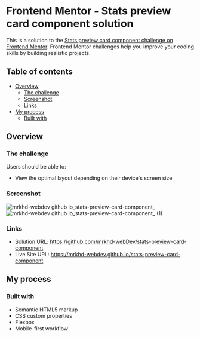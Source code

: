 # Frontend Mentor - Stats preview card component solution

This is a solution to the [Stats preview card component challenge on Frontend Mentor](https://www.frontendmentor.io/challenges/stats-preview-card-component-8JqbgoU62). Frontend Mentor challenges help you improve your coding skills by building realistic projects.

## Table of contents

- [Overview](#overview)
  - [The challenge](#the-challenge)
  - [Screenshot](#screenshot)
  - [Links](#links)
- [My process](#my-process)
  - [Built with](#built-with)

## Overview

### The challenge

Users should be able to:

- View the optimal layout depending on their device's screen size

### Screenshot

![mrkhd-webdev github io_stats-preview-card-component_](https://user-images.githubusercontent.com/85605446/203245524-ceee3fd3-aa0d-4798-b14e-16d150a30249.png)
![mrkhd-webdev github io_stats-preview-card-component_ (1)](https://user-images.githubusercontent.com/85605446/203245535-25e07cd6-998c-483f-8ee8-ea41d55bb626.png)


### Links

- Solution URL: https://github.com/mrkhd-webDev/stats-preview-card-component
- Live Site URL: https://mrkhd-webdev.github.io/stats-preview-card-component

## My process

### Built with

- Semantic HTML5 markup
- CSS custom properties
- Flexbox
- Mobile-first workflow

